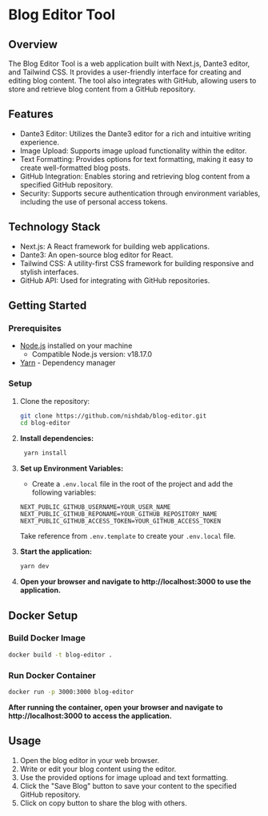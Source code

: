 # Blog Editor Tool

## Overview

The Blog Editor Tool is a web application built with Next.js, Dante3 editor, and Tailwind CSS. It provides a user-friendly interface for creating and editing blog content. The tool also integrates with GitHub, allowing users to store and retrieve blog content from a GitHub repository.

## Features

- Dante3 Editor: Utilizes the Dante3 editor for a rich and intuitive writing experience.
- Image Upload: Supports image upload functionality within the editor.
- Text Formatting: Provides options for text formatting, making it easy to create well-formatted blog posts.
- GitHub Integration: Enables storing and retrieving blog content from a specified GitHub repository.
- Security: Supports secure authentication through environment variables, including the use of personal access tokens.

## Technology Stack

- Next.js: A React framework for building web applications.
- Dante3: An open-source blog editor for React.
- Tailwind CSS: A utility-first CSS framework for building responsive and stylish interfaces.
- GitHub API: Used for integrating with GitHub repositories.

## Getting Started

### Prerequisites

- [Node.js](https://nodejs.org/) installed on your machine
  - Compatible Node.js version: v18.17.0
- [Yarn](https://yarnpkg.com/) - Dependency manager

### Setup

1. Clone the repository:

   ```bash
   git clone https://github.com/nishdab/blog-editor.git
   cd blog-editor
   ```

2) **Install dependencies:**

   ```bash
    yarn install

   ```

3) **Set up Environment Variables:**

   - Create a `.env.local` file in the root of the project and add the following variables:

   ```env
   NEXT_PUBLIC_GITHUB_USERNAME=YOUR_USER_NAME
   NEXT_PUBLIC_GITHUB_REPONAME=YOUR_GITHUB_REPOSITORY_NAME
   NEXT_PUBLIC_GITHUB_ACCESS_TOKEN=YOUR_GITHUB_ACCESS_TOKEN
   ```

   Take reference from `.env.template` to create your `.env.local` file.

3. **Start the application:**

   ```bash
   yarn dev

   ```

4. **Open your browser and navigate to http://localhost:3000 to use the application.**

## Docker Setup

### Build Docker Image

```bash
docker build -t blog-editor .
```

### Run Docker Container

```bash
docker run -p 3000:3000 blog-editor
```

**After running the container, open your browser and navigate to http://localhost:3000 to access the application.**

## Usage

1. Open the blog editor in your web browser.
2. Write or edit your blog content using the editor.
3. Use the provided options for image upload and text formatting.
4. Click the "Save Blog" button to save your content to the specified GitHub repository.
5. Click on copy button to share the blog with others.
